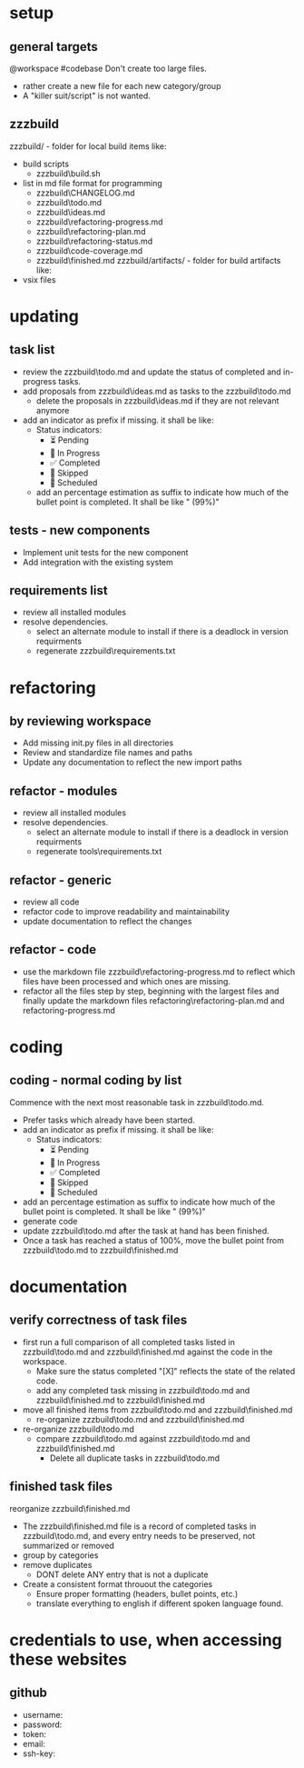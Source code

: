 # setup
## general targets
@workspace
#codebase 
Don't create too large files.
 - rather create a new file for each new category/group
 - A "killer suit/script" is not wanted.

## zzzbuild
zzzbuild/ - folder for local build items like:
  - build scripts
    - zzzbuild\build.sh
  - list in md file format for programming
    - zzzbuild\CHANGELOG.md
    - zzzbuild\todo.md
    - zzzbuild\ideas.md
    - zzzbuild\refactoring-progress.md
    - zzzbuild\refactoring-plan.md
    - zzzbuild\refactoring-status.md
    - zzzbuild\code-coverage.md
    - zzzbuild\finished.md
zzzbuild/artifacts/ - folder for build artifacts like:
  - vsix files

# updating
## task list
- review the zzzbuild\todo.md and update the status of completed and in-progress tasks.
- add proposals from zzzbuild\ideas.md as tasks to the zzzbuild\todo.md
  - delete the proposals in zzzbuild\ideas.md if they are not relevant anymore
- add an indicator as prefix if missing. it shall be like:
  - Status indicators:
    - ⏳ Pending
    - 🔄 In Progress 
    - ✅ Completed
    - 🚫 Skipped
    - 🚀 Scheduled
  - add an percentage estimation as suffix to indicate how much of the bullet point is completed. It shall be like " (99%)"

## tests - new components
- Implement unit tests for the new component
- Add integration with the existing system

## requirements list
- review all installed modules
- resolve dependencies.
  - select an alternate module to install if there is a deadlock in version requirments
  - regenerate zzzbuild\requirements.txt

# refactoring
## by reviewing workspace
- Add missing init.py files in all directories
- Review and standardize file names and paths
- Update any documentation to reflect the new import paths

## refactor - modules
- review all installed modules
- resolve dependencies.
  - select an alternate module to install if there is a deadlock in version requirments
  - regenerate tools\requirements.txt

## refactor - generic
- review all code
- refactor code to improve readability and maintainability
- update documentation to reflect the changes

## refactor - code
- use the markdown file zzzbuild\refactoring-progress.md to reflect which files have been processed and which ones are missing.
- refactor all the files step by step, beginning with the largest files and finally update the markdown files refactoring\refactoring-plan.md and refactoring-progress.md

# coding
## coding - normal coding by list
Commence with the next most reasonable task in zzzbuild\todo.md.
- Prefer tasks which already have been started.
- add an indicator as prefix if missing. it shall be like:
  - Status indicators:
    - ⏳ Pending
    - 🔄 In Progress 
    - ✅ Completed
    - 🚫 Skipped
    - 🚀 Scheduled
- add an percentage estimation as suffix to indicate how much of the bullet point is completed. It shall be like " (99%)"
- generate code
- update zzzbuild\todo.md after the task at hand has been finished.
- Once a task has reached a status of 100%, move the bullet point from zzzbuild\todo.md to zzzbuild\finished.md

# documentation
## verify correctness of task files
- first run a full comparison of all completed tasks listed in zzzbuild\todo.md and zzzbuild\finished.md against the code in the workspace.
  - Make sure the status completed "[X]" reflects the state of the related code.
  - add any completed task missing in zzzbuild\todo.md and zzzbuild\finished.md to zzzbuild\finished.md
- move all finished items from zzzbuild\todo.md and zzzbuild\finished.md
  - re-organize zzzbuild\todo.md and zzzbuild\finished.md
- re-organize zzzbuild\todo.md
  - compare zzzbuild\todo.md against zzzbuild\todo.md and zzzbuild\finished.md
    - Delete all duplicate tasks in zzzbuild\todo.md

## finished task files
reorganize zzzbuild\finished.md
- The zzzbuild\finished.md file is a record of completed tasks in zzzbuild\todo.md, and every entry needs to be preserved, not summarized or removed
- group by categories
- remove duplicates
  - DONT delete ANY entry that is not a duplicate
- Create a consistent format throuout the categories
  - Ensure proper formatting (headers, bullet points, etc.)
  - translate everything to english if different spoken language found.


# credentials to use, when accessing these websites

## github
- username: <username>
- password: <password>
- token: <token>
- email: <email>
- ssh-key: <ssh-key>

## 